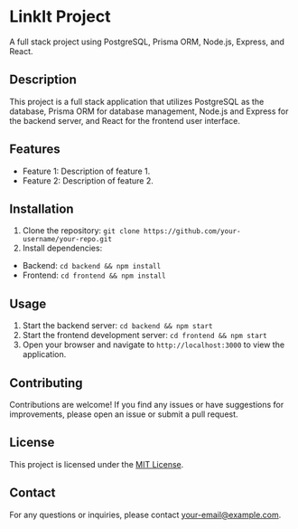 # LinkIt Project

A full stack project using PostgreSQL, Prisma ORM, Node.js, Express, and React.

## Description

This project is a full stack application that utilizes PostgreSQL as the database, Prisma ORM for database management, Node.js and Express for the backend server, and React for the frontend user interface.

## Features

- Feature 1: Description of feature 1.
- Feature 2: Description of feature 2.

## Installation

1. Clone the repository: `git clone https://github.com/your-username/your-repo.git`
2. Install dependencies:

- Backend: `cd backend && npm install`
- Frontend: `cd frontend && npm install`

## Usage

1. Start the backend server: `cd backend && npm start`
2. Start the frontend development server: `cd frontend && npm start`
3. Open your browser and navigate to `http://localhost:3000` to view the application.

## Contributing

Contributions are welcome! If you find any issues or have suggestions for improvements, please open an issue or submit a pull request.

## License

This project is licensed under the [MIT License](https://opensource.org/licenses/MIT).

## Contact

For any questions or inquiries, please contact [your-email@example.com](mailto:your-email@example.com).
